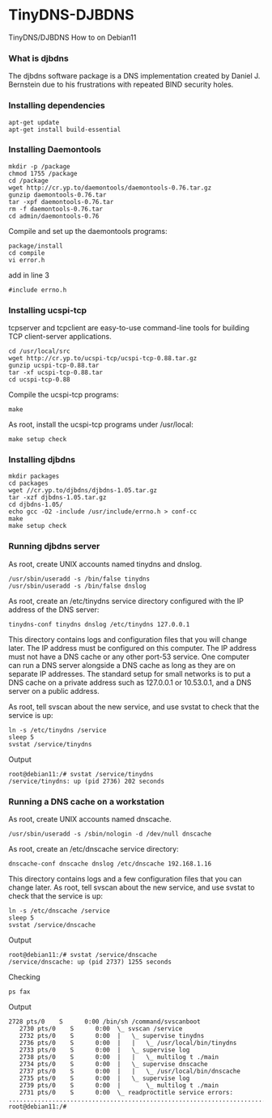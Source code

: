 # TinyDNS-DJBDNS
TinyDNS/DJBDNS How to on Debian11
### What is djbdns
The djbdns software package is a DNS implementation created by Daniel J. Bernstein due to his frustrations with repeated BIND security holes.
### Installing dependencies
````
apt-get update
apt-get install build-essential
````
### Installing Daemontools
````
mkdir -p /package
chmod 1755 /package
cd /package
wget http://cr.yp.to/daemontools/daemontools-0.76.tar.gz
gunzip daemontools-0.76.tar
tar -xpf daemontools-0.76.tar
rm -f daemontools-0.76.tar
cd admin/daemontools-0.76
````
Compile and set up the daemontools programs:
````
package/install
cd compile
vi error.h
````
add in line 3 
````
#include errno.h
````
### Installing ucspi-tcp
tcpserver and tcpclient are easy-to-use command-line tools for building TCP client-server applications.
````
cd /usr/local/src
wget http://cr.yp.to/ucspi-tcp/ucspi-tcp-0.88.tar.gz
gunzip ucspi-tcp-0.88.tar
tar -xf ucspi-tcp-0.88.tar
cd ucspi-tcp-0.88
````
Compile the ucspi-tcp programs:
````
make
````
As root, install the ucspi-tcp programs under /usr/local:
````
make setup check
````
### Installing djbdns
````
mkdir packages
cd packages
wget //cr.yp.to/djbdns/djbdns-1.05.tar.gz 
tar -xzf djbdns-1.05.tar.gz
cd djbdns-1.05/ 
echo gcc -O2 -include /usr/include/errno.h > conf-cc 
make 
make setup check
````
### Running djbdns server
As root, create UNIX accounts named tinydns and dnslog.
````
/usr/sbin/useradd -s /bin/false tinydns
/usr/sbin/useradd -s /bin/false dnslog
````
As root, create an /etc/tinydns service directory configured with the IP address of the DNS server:
````
tinydns-conf tinydns dnslog /etc/tinydns 127.0.0.1
````
This directory contains logs and configuration files that you will change later.
The IP address must be configured on this computer. The IP address must not have a DNS cache or any other port-53 service. One computer can run a DNS server alongside a DNS cache as long as they are on separate IP addresses. The standard setup for small networks is to put a DNS cache on a private address such as 127.0.0.1 or 10.53.0.1, and a DNS server on a public address.

As root, tell svscan about the new service, and use svstat to check that the service is up:
````
ln -s /etc/tinydns /service
sleep 5
svstat /service/tinydns
````
Output
````
root@debian11:/# svstat /service/tinydns
/service/tinydns: up (pid 2736) 202 seconds
````
### Running a DNS cache on a workstation
As root, create UNIX accounts named dnscache.
````
/usr/sbin/useradd -s /sbin/nologin -d /dev/null dnscache
````
As root, create an /etc/dnscache service directory:
````
dnscache-conf dnscache dnslog /etc/dnscache 192.168.1.16
````
This directory contains logs and a few configuration files that you can change later.
As root, tell svscan about the new service, and use svstat to check that the service is up:
````
ln -s /etc/dnscache /service
sleep 5
svstat /service/dnscache
````
Output
````
root@debian11:/# svstat /service/dnscache
/service/dnscache: up (pid 2737) 1255 seconds
````


Checking
````
ps fax
````
Output
````
2728 pts/0    S      0:00 /bin/sh /command/svscanboot
   2730 pts/0    S      0:00  \_ svscan /service
   2732 pts/0    S      0:00  |   \_ supervise tinydns
   2736 pts/0    S      0:00  |   |   \_ /usr/local/bin/tinydns
   2733 pts/0    S      0:00  |   \_ supervise log
   2738 pts/0    S      0:00  |   |   \_ multilog t ./main
   2734 pts/0    S      0:00  |   \_ supervise dnscache
   2737 pts/0    S      0:00  |   |   \_ /usr/local/bin/dnscache
   2735 pts/0    S      0:00  |   \_ supervise log
   2739 pts/0    S      0:00  |       \_ multilog t ./main
   2731 pts/0    S      0:00  \_ readproctitle service errors: .............................................................................................................................................
root@debian11:/# 
````
